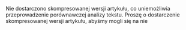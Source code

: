 Nie dostarczono skompresowanej wersji artykułu, co uniemożliwia przeprowadzenie porównawczej analizy tekstu. Proszę o dostarczenie skompresowanej wersji artykułu, abyśmy mogli się na nie